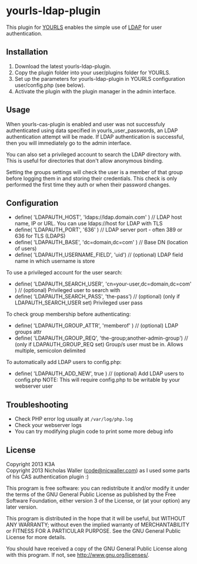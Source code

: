 yourls-ldap-plugin
==================

This plugin for [YOURLS](https://github.com/YOURLS/YOURLS) enables the simple use of [LDAP](http://en.wikipedia.org/wiki/Lightweight_Directory_Access_Protocol) for user authentication. 

Installation
------------
1. Download the latest yourls-ldap-plugin.
1. Copy the plugin folder into your user/plugins folder for YOURLS.
1. Set up the parameters for yourls-ldap-plugin in YOURLS configuration user/config.php (see below).
1. Activate the plugin with the plugin manager in the admin interface.

Usage
-----
When yourls-cas-plugin is enabled and user was not successfuly authenticated using data specified in yourls_user_passwords, an LDAP authentication attempt will be made. If LDAP authentication is successful, then you will immediately go to the admin interface.

You can also set a privileged account to search the LDAP directory with. This is useful for directories that don't allow anonymous binding.

Setting the groups settings will check the user is a member of that group before logging them in and storing their credentials. This check is only performed the first time they auth or when their password changes.

Configuration
-------------

  * define( 'LDAPAUTH_HOST', 'ldaps://ldap.domain.com' ) // LDAP host name, IP or URL. You can use ldaps://host for LDAP with TLS
  * define( 'LDAPAUTH_PORT', '636' ) // LDAP server port - often 389 or 636 for TLS (LDAPS)
  * define( 'LDAPAUTH_BASE', 'dc=domain,dc=com' ) // Base DN (location of users)
  * define( 'LDAPAUTH_USERNAME_FIELD', 'uid') // (optional) LDAP field name in which username is store

To use a privileged account for the user search:
  * define( 'LDAPAUTH_SEARCH_USER', 'cn=your-user,dc=domain,dc=com' ) // (optional) Privileged user to search with
  * define( 'LDAPAUTH_SEARCH_PASS', 'the-pass') // (optional) (only if LDAPAUTH_SEARCH_USER set) Privileged user pass

To check group membership before authenticating:
  * define( 'LDAPAUTH_GROUP_ATTR', 'memberof' ) // (optional) LDAP groups attr
  * define( 'LDAPAUTH_GROUP_REQ', 'the-group;another-admin-group') // (only if LDAPAUTH_GROUP_REQ set) Group/s user must be in. Allows multiple, semicolon delimited

To automatically add LDAP users to config.php:
  * define( 'LDAPAUTH_ADD_NEW', true ) // (optional) Add LDAP users to config.php
NOTE: This will require config.php to be writable by your webserver user
 
Troubleshooting
---------------
  * Check PHP error log usually at `/var/log/php.log`
  * Check your webserver logs
  * You can try modifying plugin code to print some more debug info

License
-------
Copyright 2013 K3A <BR>
Copyright 2013 Nicholas Waller (code@nicwaller.com) as I used some parts of his CAS authentication plugin :)

This program is free software: you can redistribute it and/or modify
it under the terms of the GNU General Public License as published by
the Free Software Foundation, either version 3 of the License, or
(at your option) any later version.

This program is distributed in the hope that it will be useful,
but WITHOUT ANY WARRANTY; without even the implied warranty of
MERCHANTABILITY or FITNESS FOR A PARTICULAR PURPOSE.  See the
GNU General Public License for more details.

You should have received a copy of the GNU General Public License
along with this program.  If not, see <http://www.gnu.org/licenses/>.

